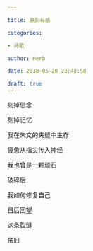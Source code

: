 ```yaml
---

title: 篆刻有感

categories:

- 诗歌

author: Herb

date: 2018-05-20 23:48:58

draft: true
---
```


刻掉思念

刻掉记忆

我在朱文的夹缝中生存

疲惫从指尖传入神经

我也曾是一颗顽石



破碎后

我如何修复自己

日后回望

这条裂缝

依旧